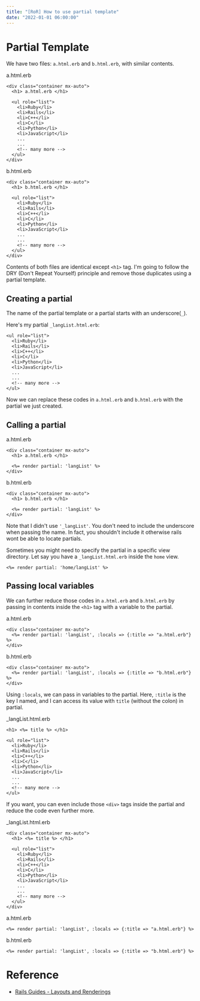 ```yaml
---
title: "[RoR] How to use partial template"
date: "2022-01-01 06:00:00"
---
```


# Partial Template

We have two files: `a.html.erb` and `b.html.erb`, with similar contents.


a.html.erb
```erb
<div class="container mx-auto">
  <h1> a.html.erb </h1>

  <ul role="list">
    <li>Ruby</li>
    <li>Rails</li>
    <li>C++</li>
    <li>C</li> 
    <li>Python</li>
    <li>JavaScript</li>
    ... 
    ...
    <!-- many more -->
  </ul>
</div>
```

b.html.erb
```erb
<div class="container mx-auto">
  <h1> b.html.erb </h1>

  <ul role="list">
    <li>Ruby</li>
    <li>Rails</li>
    <li>C++</li>
    <li>C</li> 
    <li>Python</li>
    <li>JavaScript</li>
    ... 
    ...
    <!-- many more -->
  </ul>
</div>
```

Contents of both files are identical except `<h1>` tag. I'm going to follow the DRY (Don't Repeat Yourself) principle and remove those duplicates using a partial template.

## Creating a partial
The name of the partial template or a partial starts with an underscore(`_`). 


Here's my partial `_langList.html.erb`:
```erb
<ul role="list">
  <li>Ruby</li>
  <li>Rails</li>
  <li>C++</li>
  <li>C</li> 
  <li>Python</li>
  <li>JavaScript</li>
  ... 
  ...
  <!-- many more -->
</ul>
```

Now we can replace these codes in `a.html.erb` and `b.html.erb` with the partial we just created.

## Calling a partial

a.html.erb
```erb
<div class="container mx-auto">
  <h1> a.html.erb </h1>
  
  <%= render partial: 'langList' %>
</div>
```

b.html.erb
```erb
<div class="container mx-auto">
  <h1> b.html.erb </h1>

  <%= render partial: 'langList' %>
</div>
```

Note that I didn't use `'_langList'`. You don't need to include the underscore when passing the name. In fact, you shouldn't include it otherwise rails wont be able to locate partials.


Sometimes you might need to specify the partial in a specific view directory. Let say you have a `_langList.html.erb` inside the `home` view.
```erb
<%= render partial: 'home/langList' %>
```

## Passing local variables
We can further reduce those codes in `a.html.erb` and `b.html.erb` by passing in contents inside the `<h1>` tag with a variable to the partial.


a.html.erb
```erb
<div class="container mx-auto">
  <%= render partial: 'langList', :locals => {:title => "a.html.erb"} %>
</div>
```

b.html.erb
```erb
<div class="container mx-auto">
  <%= render partial: 'langList', :locals => {:title => "b.html.erb"} %>
</div>
```

Using `:locals`, we can pass in variables to the partial. Here, `:title` is the key I named, and I can access its value with `title` (without the colon) in partial.


_langList.html.erb
```erb
<h1> <%= title %> </h1>

<ul role="list">
  <li>Ruby</li>
  <li>Rails</li>
  <li>C++</li>
  <li>C</li> 
  <li>Python</li>
  <li>JavaScript</li>
  ... 
  ...
  <!-- many more -->
</ul>
```

If you want, you can even include those `<div>` tags inside the partial and reduce the code even further more.


_langList.html.erb
```erb
<div class="container mx-auto">
  <h1> <%= title %> </h1>

  <ul role="list">
    <li>Ruby</li>
    <li>Rails</li>
    <li>C++</li>
    <li>C</li> 
    <li>Python</li>
    <li>JavaScript</li>
    ... 
    ...
    <!-- many more -->
  </ul>
</div>
```

a.html.erb
```erb
<%= render partial: 'langList', :locals => {:title => "a.html.erb"} %>
```

b.html.erb
```erb
<%= render partial: 'langList', :locals => {:title => "b.html.erb"} %>
```

# Reference
- [Rails Guides - Layouts and Renderings](https://guides.rubyonrails.org/layouts_and_rendering.html)